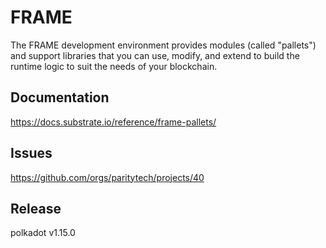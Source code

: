 # FRAME

The FRAME development environment provides modules (called "pallets") and support libraries that you can use, modify,
and extend to build the runtime logic to suit the needs of your blockchain.

## Documentation

https://docs.substrate.io/reference/frame-pallets/

## Issues

https://github.com/orgs/paritytech/projects/40


## Release

polkadot v1.15.0
